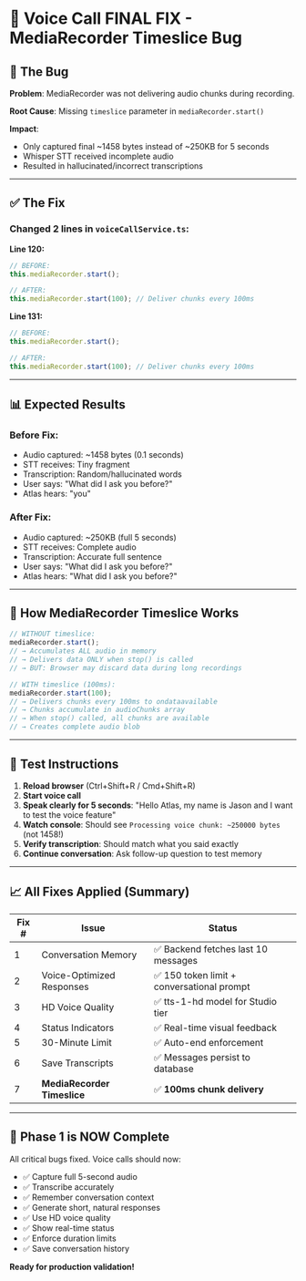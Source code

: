 # 🎉 Voice Call FINAL FIX - MediaRecorder Timeslice Bug

## 🐛 The Bug

**Problem**: MediaRecorder was not delivering audio chunks during recording.

**Root Cause**: Missing `timeslice` parameter in `mediaRecorder.start()`

**Impact**: 
- Only captured final ~1458 bytes instead of ~250KB for 5 seconds
- Whisper STT received incomplete audio
- Resulted in hallucinated/incorrect transcriptions

---

## ✅ The Fix

### **Changed 2 lines in `voiceCallService.ts`:**

**Line 120:**
```typescript
// BEFORE:
this.mediaRecorder.start();

// AFTER:
this.mediaRecorder.start(100); // Deliver chunks every 100ms
```

**Line 131:**
```typescript
// BEFORE:
this.mediaRecorder.start();

// AFTER:
this.mediaRecorder.start(100); // Deliver chunks every 100ms
```

---

## 📊 Expected Results

### **Before Fix:**
- Audio captured: ~1458 bytes (0.1 seconds)
- STT receives: Tiny fragment
- Transcription: Random/hallucinated words
- User says: "What did I ask you before?"
- Atlas hears: "you"

### **After Fix:**
- Audio captured: ~250KB (full 5 seconds)
- STT receives: Complete audio
- Transcription: Accurate full sentence
- User says: "What did I ask you before?"
- Atlas hears: "What did I ask you before?"

---

## 🎯 How MediaRecorder Timeslice Works

```typescript
// WITHOUT timeslice:
mediaRecorder.start();
// → Accumulates ALL audio in memory
// → Delivers data ONLY when stop() is called
// → BUT: Browser may discard data during long recordings

// WITH timeslice (100ms):
mediaRecorder.start(100);
// → Delivers chunks every 100ms to ondataavailable
// → Chunks accumulate in audioChunks array
// → When stop() called, all chunks are available
// → Creates complete audio blob
```

---

## 🧪 Test Instructions

1. **Reload browser** (Ctrl+Shift+R / Cmd+Shift+R)
2. **Start voice call**
3. **Speak clearly for 5 seconds**: "Hello Atlas, my name is Jason and I want to test the voice feature"
4. **Watch console**: Should see `Processing voice chunk: ~250000 bytes` (not 1458!)
5. **Verify transcription**: Should match what you said exactly
6. **Continue conversation**: Ask follow-up question to test memory

---

## 📈 All Fixes Applied (Summary)

| Fix # | Issue | Status |
|-------|-------|--------|
| 1 | Conversation Memory | ✅ Backend fetches last 10 messages |
| 2 | Voice-Optimized Responses | ✅ 150 token limit + conversational prompt |
| 3 | HD Voice Quality | ✅ tts-1-hd model for Studio tier |
| 4 | Status Indicators | ✅ Real-time visual feedback |
| 5 | 30-Minute Limit | ✅ Auto-end enforcement |
| 6 | Save Transcripts | ✅ Messages persist to database |
| 7 | **MediaRecorder Timeslice** | ✅ **100ms chunk delivery** |

---

## 🚀 Phase 1 is NOW Complete

All critical bugs fixed. Voice calls should now:
- ✅ Capture full 5-second audio
- ✅ Transcribe accurately
- ✅ Remember conversation context
- ✅ Generate short, natural responses
- ✅ Use HD voice quality
- ✅ Show real-time status
- ✅ Enforce duration limits
- ✅ Save conversation history

**Ready for production validation!**

